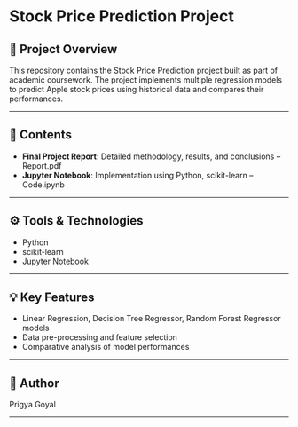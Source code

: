 # Stock Price Prediction Project 

## 📌 **Project Overview**

This repository contains the Stock Price Prediction project built as part of academic coursework. The project implements multiple regression models to predict Apple stock prices using historical data and compares their performances.

---

## 📁 **Contents**

* **Final Project Report**: Detailed methodology, results, and conclusions – Report.pdf
* **Jupyter Notebook**: Implementation using Python, scikit-learn – Code.ipynb

---

## ⚙️ **Tools & Technologies**

* Python
* scikit-learn
* Jupyter Notebook

---

## 💡 **Key Features**

* Linear Regression, Decision Tree Regressor, Random Forest Regressor models
* Data pre-processing and feature selection
* Comparative analysis of model performances

---

## 👤 **Author**

Prigya Goyal

---




